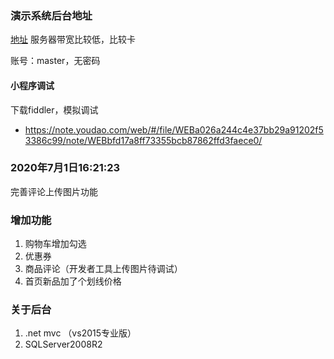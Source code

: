
### 演示系统后台地址
[地址](https://www.chengyi.xyz/miniapp/)
服务器带宽比较低，比较卡

账号：master，无密码

#### 小程序调试
下载fiddler，模拟调试
- https://note.youdao.com/web/#/file/WEBa026a244c4e37bb29a91202f53386c99/note/WEBbfd17a8ff73355bcb87862ffd3faece0/


### 2020年7月1日16:21:23


完善评论上传图片功能


### 增加功能
1. 购物车增加勾选
2. 优惠券
3. 商品评论（开发者工具上传图片待调试）
4. 首页新品加了个划线价格

### 关于后台
1. .net mvc （vs2015专业版）
2. SQLServer2008R2